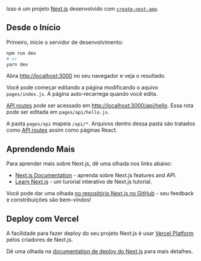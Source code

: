 Isso é um projeto [Next.js](https://nextjs.org/) desenvolvido com [`create-next-app`](https://github.com/vercel/next.js/tree/canary/packages/create-next-app).

## Desde o Início

Primeiro, inicie o servidor de desenvolvimento:

```bash
npm run dev
# or
yarn dev
```

Abra [http://localhost:3000](http://localhost:3000) no seu navegador e veja o resultado.

Você pode começar editando a página modificando o aquivo `pages/index.js`. A página auto-recarrega quando você edita.

[API routes](https://nextjs.org/docs/api-routes/introduction) pode ser acessado em  [http://localhost:3000/api/hello](http://localhost:3000/api/hello). Essa rota pode ser editada em `pages/api/hello.js`.

A pasta `pages/api` mapeia `/api/*`. Arquivos dentro dessa pasta são tratados como [API routes](https://nextjs.org/docs/api-routes/introduction) assim como páginas React.

## Aprendendo Mais

Para aprender mais sobre Next.js, dê uma olhada nos links abaixo:

- [Next.js Documentation](https://nextjs.org/docs) - aprenda sobre Next.js features and API.
- [Learn Next.js](https://nextjs.org/learn) - um turorial interativo de Next.js tutorial.

Você pode dar uma olhada [no repositório Next.js no GitHub](https://github.com/vercel/next.js/) - seu feedback e constribuições são bem-vindos!

## Deploy com Vercel

A facilidade para fazer deploy do seu projeto Next.js é usar [Vercel Platform](https://vercel.com/new?utm_medium=default-template&filter=next.js&utm_source=create-next-app&utm_campaign=create-next-app-readme) pelos criadores de Next.js.

Dê uma olhada na [documentation de deploy do Next.js](https://nextjs.org/docs/deployment) para mais detalhes.

